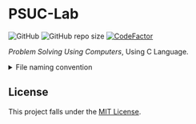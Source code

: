 # PSUC-Lab

![GitHub](https://img.shields.io/github/license/AshrithSagar/PSUC-Lab)
![GitHub repo size](https://img.shields.io/github/repo-size/AshrithSagar/PSUC-Lab)
[![CodeFactor](https://www.codefactor.io/repository/github/AshrithSagar/PSUC-Lab/badge)](https://www.codefactor.io/repository/github/AshrithSagar/PSUC-Lab)

*Problem Solving Using Computers*, Using C Language.

<details>
<summary>File naming convention</summary>

- Lab-1 > Q1.c

</details>

## License

This project falls under the [MIT License](LICENSE).
